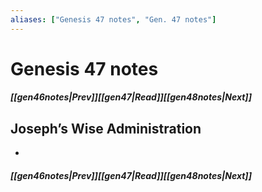 ```yaml
---
aliases: ["Genesis 47 notes", "Gen. 47 notes"]
---
```

# Genesis 47 notes
##### <span class=arrow-left></span>[[gen46notes|Prev]]<span class=navigation-separator></span>[[gen47|Read]]<span class=navigation-separator></span>[[gen48notes|Next]]<span class=arrow-right></span>
## Joseph’s Wise Administration
- 
##### <span class=arrow-left></span>[[gen46notes|Prev]]<span class=navigation-separator></span>[[gen47|Read]]<span class=navigation-separator></span>[[gen48notes|Next]]<span class=arrow-right></span>